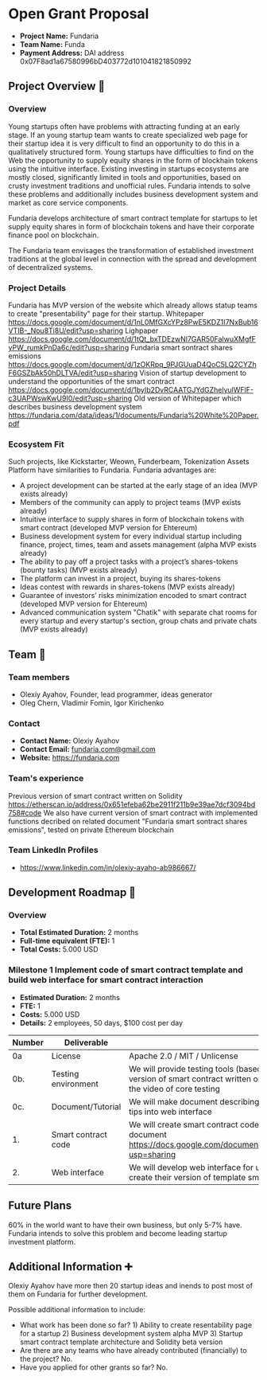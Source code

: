 # Open Grant Proposal

* **Project Name:** Fundaria
* **Team Name:** Funda
* **Payment Address:** DAI address 0x07F8ad1a67580996bD403772d101041821850992

## Project Overview :page_facing_up: 

### Overview
Young startups often have problems with attracting funding at an early stage. If an young startup team wants to create specialized web page for their startup idea it is very difficult to find an opportunity to do this in a qualitatively structured form. Young startups have difficulties to find on the Web the opportunity to supply equity shares in the form of blockhain tokens using the intuitive interface. Existing investing in startups ecosystems are mostly closed, significantly limited in tools and opportunities, based on crusty investment traditions and unofficial rules. Fundaria intends to solve these problems and additionally includes business development system and market as core service components.

Fundaria develops architecture of smart contract template for startups to let supply equity shares in form of blockchain tokens and have their corporate finance pool on blockchain.

The Fundaria team envisages the transformation of established investment traditions at the global level in connection with the spread and development of decentralized systems.

### Project Details 
Fundaria has MVP version of the website which already allows statup teams to create "presentability" page for their startup.
Whitepaper https://docs.google.com/document/d/1nL0MfGXcYPz8PwE5KDZ1I7NxBub16VTIB-_Nou8Ti8U/edit?usp=sharing
Lighpaper https://docs.google.com/document/d/1tQt_bxTDEzwNl7GAR50FaIwuXMgfFyPW_rumkPnDa6c/edit?usp=sharing
Fundaria smart sontract shares emissions https://docs.google.com/document/d/1zOKRpq_9PJGUuaD4QoC5LQ2CYZhF6GSZbAk50hDLTVA/edit?usp=sharing
Vision of startup development to understand the opportunities of the smart contract https://docs.google.com/document/d/1byIb2DvRCAATGJYdGZhelyulWFlF-c3UAPWswKwU9I0/edit?usp=sharing
Old version of Whitepaper which describes business development system https://fundaria.com/data/ideas/1/documents/Fundaria%20White%20Paper.pdf

### Ecosystem Fit 
Such projects, like Kickstarter, Weown, Funderbeam, Tokenization Assets Platform have similarities to Fundaria.
Fundaria advantages are:
- A project development can be started at the early stage of an idea (MVP exists already)
- Members of the community can apply to project teams (MVP exists already)
- Intuitive interface to supply shares in form of blockchain tokens with smart contract (developed MVP version for Ehtereum)
- Business development system for every individual startup including finance, project, times, team and assets management (alpha MVP exists already)
- The ability to pay off a project tasks with a project’s shares-tokens (bounty tasks) (MVP exists already)
- The platform can invest in a project, buying its shares-tokens
- Ideas contest with rewards in shares-tokens (MVP exists already)
- Guarantee of investors’ risks minimization encoded to smart contract (developed MVP version for Ehtereum)
- Advanced communication system "Chatik" with separate chat rooms for every startup and every startup's section, group chats and private chats (MVP exists already)

## Team :busts_in_silhouette:

### Team members
* Olexiy Ayahov, Founder, lead programmer, ideas generator
* Oleg Chern, Vladimir Fomin, Igor Kirichenko	

### Contact
* **Contact Name:** Olexiy Ayahov
* **Contact Email:** fundaria.com@gmail.com
* **Website:** https://fundaria.com

### Team's experience
Previous version of smart contract written on Solidity https://etherscan.io/address/0x651efeba62be2911f211b9e39ae7dcf3094bd758#code
We also have current version of smart contract with implemented functions decribed on related document "Fundaria smart sontract shares emissions", tested on private Ethereum blockchain

### Team LinkedIn Profiles
* https://www.linkedin.com/in/olexiy-ayaho-ab986667/

## Development Roadmap :nut_and_bolt: 

### Overview
* **Total Estimated Duration:** 2 months
* **Full-time equivalent (FTE):** 1
* **Total Costs:** 5.000 USD

### Milestone 1 Implement code of smart contract template and build web interface for smart contract interaction 
* **Estimated Duration:** 2 months
* **FTE:**  1
* **Costs:** 5.000 USD
* **Details:** 2 employees, 50 days, $100 cost per day  

| Number | Deliverable | Specification |
| ------ | ----------- | ------------- |
| 0a  | License | Apache 2.0 / MIT / Unlicense |
| 0b. | Testing environment | We will provide testing tools (based on current implementation of such tools developed on current version of smart contract written on Solidity) to test all smart contract interaction scenarios and record the video of core testing |
| 0c. | Document/Tutorial | We will make document describing smart contract architecture and functionality and build in tutorial tips into web interface
| 1.  | Smart contract code | We will create smart contract code in Java Script based on current implementation on Solidity based on document https://docs.google.com/document/d/1zOKRpq_9PJGUuaD4QoC5LQ2CYZhF6GSZbAk50hDLTVA/edit?usp=sharing  |  
| 2.  | Web interface | We will develop web interface for users (owner, investors, investment guides, delegated persons) to create their version of template smart contract and interact with it |


## Future Plans
60% in the world want to have their own business, but only 5-7% have. Fundaria intends to solve this problem and become leading startup investment platform.

## Additional Information :heavy_plus_sign: 
Olexiy Ayahov have more then 20 startup ideas and inends to post most of them on Fundaria for further development.

Possible additional information to include:
* What work has been done so far? 1) Ability to create resentability page for a startup 2) Business development system alpha MVP 3) Startup smart contract template architecture and Solidity beta version
* Are there are any teams who have already contributed (financially) to the project? No.
* Have you applied for other grants so far? No.

